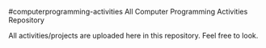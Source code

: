 #computerprogramming-activities
All Computer Programming Activities Repository

All activities/projects are uploaded here in this repository.
Feel free to look.

